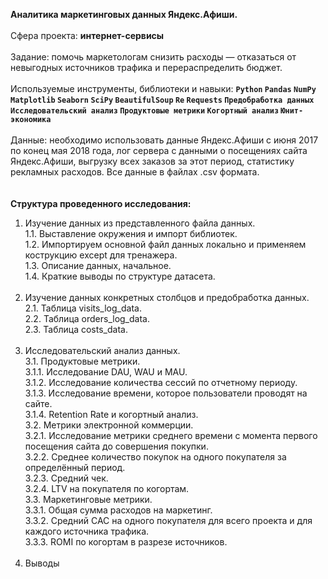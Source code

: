 <b>Аналитика маркетинговых данных Яндекс.Афиши.</b><br/><br/>
Сфера проекта: <b>интернет-сервисы</b><br/><br/>
Задание: помочь маркетологам снизить расходы — отказаться от невыгодных источников трафика и перераспределить бюджет.<br/><br/>
Используемые инструменты, библиотеки и навыки: <b>`Python` `Pandas` `NumPy` `Matplotlib` `Seaborn` `SciPy` `BeautifulSoup` `Re` `Requests` `Предобработка данных` `Исследовательский анализ` `Продуктовые метрики` `Когортный анализ` `Юнит-экономика`</b><br/><br/>
Данные: необходимо использовать данные Яндекс.Афиши с июня 2017 по конец мая 2018 года, лог сервера с данными о посещениях сайта Яндекс.Афиши, выгрузку всех заказов за этот период, статистику рекламных расходов. Все данные в файлах .csv формата.<br/><br/><br/>
<b>Структура проведенного исследования: </b><br/>
1. Изучение данных из представленного файла данных.<br/>
1.1. Выставление окружения и импорт библиотек.<br/>
1.2. Импортируем основной файл данных локально и применяем кострукцию except для тренажера.<br/>
1.3. Описание данных, начальное.<br/>
1.4. Краткие выводы по структуре датасета.<br/><br/>
2. Изучение данных конкретных столбцов и предобработка данных.<br/>
2.1. Таблица visits_log_data.<br/>
2.2. Таблица orders_log_data.<br/>
2.3. Таблица costs_data.<br/><br/>
3. Исследовательский анализ данных.<br/>
3.1. Продуктовые метрики.<br/>
3.1.1. Исследование DAU, WAU и MAU.<br/>
3.1.2. Исследование количества сессий по отчетному периоду.<br/>
3.1.3. Исследование времени, которое пользователи проводят на сайте.<br/>
3.1.4. Retention Rate и когортный анализ.<br/>
3.2. Метрики электронной коммерции.<br/>
3.2.1. Исследование метрики среднего времени с момента первого посещения сайта до совершения покупки.<br/>
3.2.2. Cреднее количество покупок на одного покупателя за определённый период.<br/>
3.2.3. Cредний чек.<br/>
3.2.4. LTV на покупателя по когортам.<br/>
3.3. Маркетинговые метрики.<br/>
3.3.1. Общая сумма расходов на маркетинг.<br/>
3.3.2. Средний CAC на одного покупателя для всего проекта и для каждого источника трафика.<br/>
3.3.3. ROMI по когортам в разрезе источников.<br/><br/>
4. Выводы 